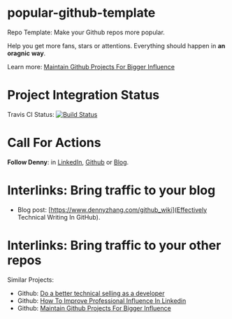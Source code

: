 # popular-github-template
Repo Template: Make your Github repos more popular.

Help you get more fans, stars or attentions. Everything should happen in **an oragnic way**.

Learn more: [Maintain Github Projects For Bigger Influence](https://github.com/DennyZhang/maintain-github-repos)

# Project Integration Status
Travis CI Status: [![Build Status](https://travis-ci.org/DennyZhang/remote-commands-servers.svg?branch=master)](https://travis-ci.org/DennyZhang/remote-commands-servers)

# Call For Actions
**Follow Denny**: in [LinkedIn](https://www.linkedin.com/in/dennyzhang001), [Github](https://github.com/DennyZhang) or [Blog](https://www.dennyzhang.com).

# Interlinks: Bring traffic to your blog
- Blog post: [https://www.dennyzhang.com/github_wiki](Effectively Technical Writing In GitHub).

# Interlinks: Bring traffic to your other repos

Similar Projects: 
- Github: [Do a better technical selling as a developer](https://github.com/DennyZhang/developer-technical-selling)
- Github: [How To Improve Professional Influence In Linkedin](https://github.com/DennyZhang/linkedin-grow-influence)
- Github: [Maintain Github Projects For Bigger Influence](https://github.com/DennyZhang/maintain-github-repos)
